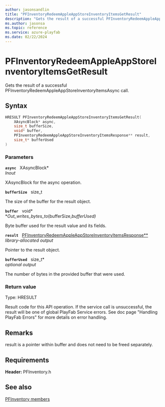```yaml
---
author: jasonsandlin
title: "PFInventoryRedeemAppleAppStoreInventoryItemsGetResult"
description: "Gets the result of a successful PFInventoryRedeemAppleAppStoreInventoryItemsAsync call."
ms.author: jasonsa
ms.topic: reference
ms.service: azure-playfab
ms.date: 02/22/2024
---
```


# PFInventoryRedeemAppleAppStoreInventoryItemsGetResult  

Gets the result of a successful PFInventoryRedeemAppleAppStoreInventoryItemsAsync call.  

## Syntax  
  
```cpp
HRESULT PFInventoryRedeemAppleAppStoreInventoryItemsGetResult(  
    XAsyncBlock* async,  
    size_t bufferSize,  
    void* buffer,  
    PFInventoryRedeemAppleAppStoreInventoryItemsResponse** result,  
    size_t* bufferUsed  
)  
```  
  
### Parameters  
  
**`async`** &nbsp; XAsyncBlock*  
*_Inout_*  
  
XAsyncBlock for the async operation.  
  
**`bufferSize`** &nbsp; size_t  
  
The size of the buffer for the result object.  
  
**`buffer`** &nbsp; void*  
*_Out_writes_bytes_to_(bufferSize,*bufferUsed)*  
  
Byte buffer used for the result value and its fields.  
  
**`result`** &nbsp; [PFInventoryRedeemAppleAppStoreInventoryItemsResponse**](../../pfinventorytypes/structs/pfinventoryredeemappleappstoreinventoryitemsresponse.md)  
*library-allocated output*  
  
Pointer to the result object.  
  
**`bufferUsed`** &nbsp; size_t*  
*optional output*  
  
The number of bytes in the provided buffer that were used.  
  
  
### Return value
Type: HRESULT
  
Result code for this API operation. If the service call is unsuccessful, the result will be one of global PlayFab Service errors. See doc page "Handling PlayFab Errors" for more details on error handling.
  
## Remarks  
  
result is a pointer within buffer and does not need to be freed separately.
  
## Requirements  
  
**Header:** PFInventory.h
  
## See also  
[PFInventory members](../pfinventory_members.md)  

  
  
